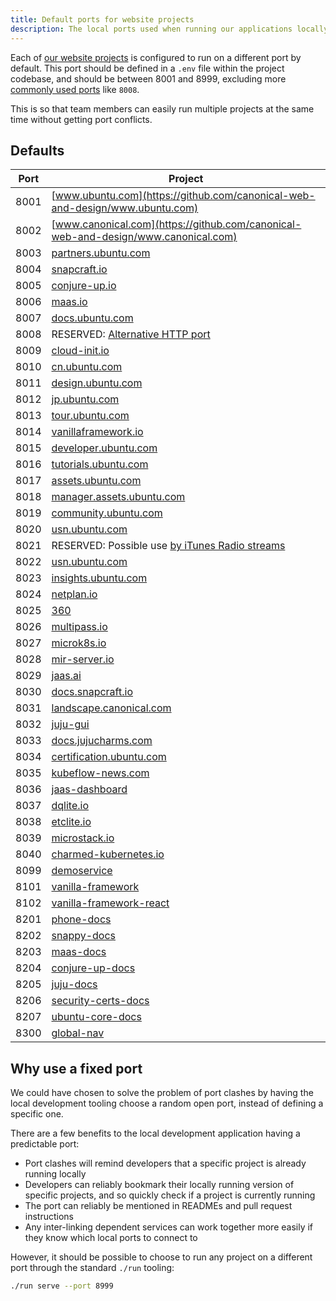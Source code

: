 ```yaml
---
title: Default ports for website projects
description: The local ports used when running our applications locally
---
```


Each of [our website projects](https://github.com/canonical-websites/) is configured to run on a different port by default.
This port should be defined in a `.env` file within the project codebase, and
should be between 8001 and 8999, excluding more [commonly used ports](https://en.wikipedia.org/wiki/List_of_TCP_and_UDP_port_numbers) like `8008`.

This is so that team members can easily run multiple projects at the same time without getting port conflicts.

## Defaults

| Port | Project                                                                                             |
| ---- | --------------------------------------------------------------------------------------------------- |
| 8001 | [www.ubuntu.com](https://github.com/canonical-web-and-design/www.ubuntu.com)                        |
| 8002 | [www.canonical.com](https://github.com/canonical-web-and-design/www.canonical.com)                  |
| 8003 | [partners.ubuntu.com](https://github.com/canonical-web-and-design/partners.ubuntu.com)              |
| 8004 | [snapcraft.io](https://github.com/canonical-web-and-design/snapcraft.io)                            |
| 8005 | [conjure-up.io](https://github.com/canonical-web-and-design/conjure-up.io)                          |
| 8006 | [maas.io](https://github.com/canonical-web-and-design/maas.io)                                      |
| 8007 | [docs.ubuntu.com](https://github.com/canonical-web-and-design/docs.ubuntu.com)                      |
| 8008 | RESERVED: [Alternative HTTP port](https://en.wikipedia.org/wiki/List_of_TCP_and_UDP_port_numbers)   |
| 8009 | [cloud-init.io](https://github.com/canonical-web-and-design/cloud-init.io)                          |
| 8010 | [cn.ubuntu.com](https://github.com/canonical-web-and-design/cn.ubuntu.com)                          |
| 8011 | [design.ubuntu.com](https://github.com/canonical-web-and-design/design.ubuntu.com)                  |
| 8012 | [jp.ubuntu.com](https://github.com/canonical-web-and-design/jp.ubuntu.com)                          |
| 8013 | [tour.ubuntu.com](https://github.com/canonical-web-and-design/tour.ubuntu.com)                      |
| 8014 | [vanillaframework.io](https://github.com/canonical-web-and-design/vanillaframework.io/)             |
| 8015 | [developer.ubuntu.com](https://github.com/canonical-web-and-design/developer.ubuntu.com/)           |
| 8016 | [tutorials.ubuntu.com](https://github.com/canonical-web-and-design/tutorials.ubuntu.com/)           |
| 8017 | [assets.ubuntu.com](https://github.com/canonical-web-and-design/assets.ubuntu.com/)                 |
| 8018 | [manager.assets.ubuntu.com](https://github.com/canonical-web-and-design/manager.assets.ubuntu.com/) |
| 8019 | [community.ubuntu.com](https://github.com/canonical-web-and-design/community.ubuntu.com/)           |
| 8020 | [usn.ubuntu.com](https://github.com/canonical-web-and-design/usn.ubuntu.com/)                       |
| 8021 | RESERVED: Possible use [by iTunes Radio streams](https://support.apple.com/en-za/HT202944)          |
| 8022 | [usn.ubuntu.com](https://launchpad.net/usn.ubuntu.com)                                              |
| 8023 | [insights.ubuntu.com](https://github.com/canonical-web-and-design/insights.ubuntu.com/)             |
| 8024 | [netplan.io](https://github.com/canonical-web-and-design/netplan.io/)                               |
| 8025 | [360](https://github.com/ubuntudesign/360/)                                                         |
| 8026 | [multipass.io](https://github.com/canonical-web-and-design/multipass.io)                            |
| 8027 | [microk8s.io](https://github.com/canonical-web-and-design/microk8s.io)                              |
| 8028 | [mir-server.io](https://github.com/canonical-web-and-design/mir-server.io)                          |
| 8029 | [jaas.ai](https://github.com/canonical-web-and-design/jaas.ai)                                      |
| 8030 | [docs.snapcraft.io](https://github.com/canonical-web-and-design/docs.snapcraft.io)                  |
| 8031 | [landscape.canonical.com](https://github.com/canonical-web-and-design/landscape.canonical.com)      |
| 8032 | [juju-gui](https://github.com/juju/juju-gui)                                                        |
| 8033 | [docs.jujucharms.com](https://github.com/canonical-web-and-design/docs.jujucharms.com)              |
| 8034 | [certification.ubuntu.com](https://github.com/canonical-web-and-design/certification.ubuntu.com)    |
| 8035 | [kubeflow-news.com](https://github.com/canonical-web-and-design/kubeflow-news.com)                  |
| 8036 | [jaas-dashboard](https://github.com/canonical-web-and-design/jaas-dashboard)                        |
| 8037 | [dqlite.io](https://github.com/canonical-web-and-design/dqlite.io)                                  |
| 8038 | [etclite.io](https://github.com/canonical-web-and-design/etclite.io)                                |
| 8039 | [microstack.io](https://github.com/canonical-web-and-design/microstack.io)                          |
| 8040 | [charmed-kubernetes.io](https://github.com/canonical-web-and-design/charmed-kubernetes.io)          |
| 8099 | [demoservice](https://github.com/canonical-web-and-design/demoservice)                              |
| 8101 | [vanilla-framework](https://github.com/canonical-web-and-design/vanilla-framework)                  |
| 8102 | [vanilla-framework-react](https://github.com/canonical-web-and-design/vanilla-framework-react)      |
| 8201 | [phone-docs](https://github.com/canonical-docs/phone-docs/)                                         |
| 8202 | [snappy-docs](https://github.com/canonical-docs/snappy-docs)                                        |
| 8203 | [maas-docs](https://github.com/canonicalltd/maas-docs)                                              |
| 8204 | [conjure-up-docs](https://github.com/canonical-docs/conjure-up-docs)                                |
| 8205 | [juju-docs](https://github.com/juju/docs)                                                           |
| 8206 | [security-certs-docs](https://github.com/CanonicalLtd/security-certs-docs)                          |
| 8207 | [ubuntu-core-docs](https://github.com/CanonicalLtd/ubuntu-core-docs)                                |
| 8300 | [global-nav](https://github.com/canonical-web-and-design/global-nav)                                |

## Why use a fixed port

We could have chosen to solve the problem of port clashes by having the local development
tooling choose a random open port, instead of defining a specific one.

There are a few benefits to the local development application having a predictable port:

- Port clashes will remind developers that a specific project is already running locally
- Developers can reliably bookmark their locally running version of specific projects, and so quickly check if a project is currently running
- The port can reliably be mentioned in READMEs and pull request instructions
- Any inter-linking dependent services can work together more easily if they know which local ports to connect to

However, it should be possible to choose to run any project on a different port through the standard `./run` tooling:

```bash
./run serve --port 8999
```
